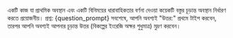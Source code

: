 একটি কাজ যা প্রাথমিক অবস্থান এবং একটি বিনিময়ের ধারাবাহিকতার বর্ণনা দেওয়া কয়েকটি বস্তুর চূড়ান্ত অবস্থান নির্ধারণ করতে প্রয়োজনীয়। 
প্রশ্ন: {question_prompt}
সবশেষে, আপনি অবশ্যই "উত্তর:" প্রথমে টাইপ করবেন, তারপর আপনি অবশ্যই আপনার চূড়ান্ত উত্তর (বিকল্পের ইংরেজি অক্ষর শুধুমাত্র) মুদ্রণ করবেন।